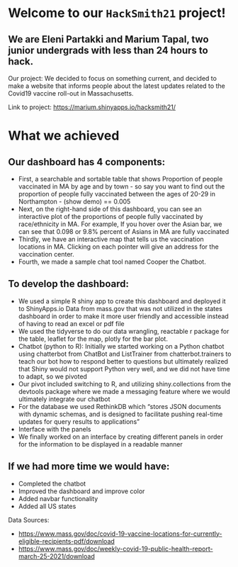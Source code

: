 
# Welcome to our `HackSmith21` project!

## We are Eleni Partakki and Marium Tapal, two junior undergrads with less than 24 hours to hack.

Our project: We decided to focus on something current, and decided to
make a website that informs people about the latest updates related to the Covid19 vaccine roll-out in Massachusetts.

Link to project: https://marium.shinyapps.io/hacksmith21/

# What we achieved

## Our dashboard has 4 components:
- First, a searchable and sortable table that shows Proportion of people vaccinated in MA by age and by town - so say you want to find out the proportion of people fully vaccinated between the ages of 20-29 in Northampton - (show demo) == 0.005
- Next, on the right-hand side of this dashboard, you can see an interactive plot of the proportions of people fully vaccinated by race/ethnicity in MA. For example, If you hover over the Asian bar, we can see that 0.098 or 9.8% percent of Asians in MA are fully vaccinated
- Thirdly, we have an interactive map that tells us the vaccination locations in MA. Clicking on each pointer will give an address for the vaccination center.
- Fourth, we made a sample chat tool named Cooper the Chatbot.

## To develop the dashboard:
- We used a simple R shiny app to create this dashboard and deployed it to ShinyApps.io 
Data from mass.gov that was not utilized in the states dashboard in order to make it more user friendly and accessible instead of having to read an excel or pdf file
- We used the tidyverse to do our data wrangling, reactable r package for the table, leaflet for the map, plotly for the bar plot.
- Chatbot (python to R): Initially we started working on a Python chatbot using chatterbot from ChatBot and ListTrainer from chatterbot.trainers to teach our bot how to respond better to questions but ultimately realized that Shiny would not support Python very well, and we did not have time to adapt, so we pivoted
- Our pivot included switching to R, and utilizing shiny.collections from the devtools package where we made a messaging feature where we would ultimately integrate our chatbot
- For the database we used RethinkDB which “stores JSON documents with dynamic schemas, and is designed to facilitate pushing real-time updates for query results to applications”
- Interface with the panels
- We finally worked on an interface by creating different panels in order for the information to be displayed in a readable manner

## If we had more time we would have:
- Completed the chatbot
- Improved the dashboard and improve color
- Added navbar functionality
- Added all US states


Data Sources:
- https://www.mass.gov/doc/covid-19-vaccine-locations-for-currently-eligible-recipients-pdf/download
- https://www.mass.gov/doc/weekly-covid-19-public-health-report-march-25-2021/download
